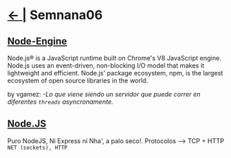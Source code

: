 # [← |](https://github.com/VGamezz19/skylab-boot-notes) Semnana06


## [Node-Engine](https://github.com/VGamezz19/skylab-curso/tree/master/semana06/readme/NODE-ENGINE.MD)

Node.js® is a JavaScript runtime built on Chrome's V8 JavaScript engine. Node.js uses an event-driven, non-blocking I/O model that makes it lightweight and efficient. Node.js' package ecosystem, npm, is the largest ecosystem of open source libraries in the world.

by vgamez:
*-Lo que viene siendo un servidor que puede correr en diferentes `threads` asyncronamente.*

## [Node.JS](https://github.com/VGamezz19/skylab-curso/tree/master/semana06/readme/NODEJS.MD)

Puro NodeJS, Ni Express ni Nha', a palo seco!.
Protocolos --> TCP + HTTP `NET (sockets), HTTP`